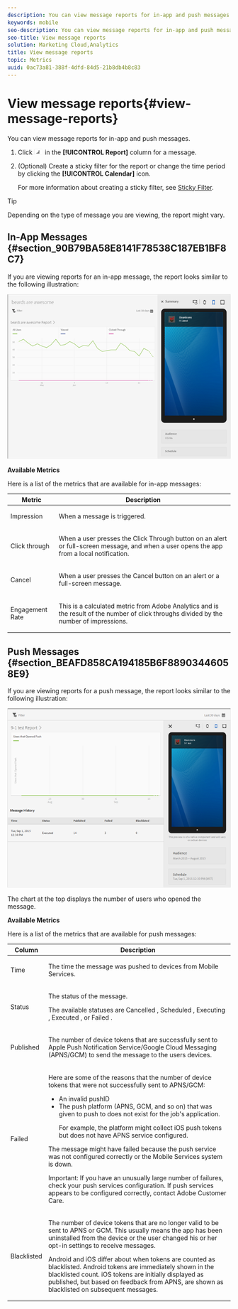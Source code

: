 ```yaml
---
description: You can view message reports for in-app and push messages.
keywords: mobile
seo-description: You can view message reports for in-app and push messages.
seo-title: View message reports
solution: Marketing Cloud,Analytics
title: View message reports
topic: Metrics
uuid: 0ac73a81-388f-4dfd-84d5-21b8db4b8c83
---
```


# View message reports{#view-message-reports}

You can view message reports for in-app and push messages.

1. Click  ![](assets/icon_report.png) in the **[!UICONTROL Report]** column for a message. 
1. (Optional) Create a sticky filter for the report or change the time period by clicking the **[!UICONTROL Calendar]** icon.

    For more information about creating a sticky filter, see [Sticky Filter](../../usage/reports-customize/t-sticky-filter.md#task_75B0AD4D58014BB0A5A09FE1B074ECE1).

>[!TIP]
>
>Depending on the type of message you are viewing, the report might vary.

## In-App Messages {#section_90B79BA58E8141F78538C187EB1BF8C7}

If you are viewing reports for an in-app message, the report looks similar to the following illustration:

![](assets/report_message.png)

**Available Metrics** 

Here is a list of the metrics that are available for in-app messages:

<table id="table_01D894234B4F41788D521B3FF0C8E929"> 
 <thead> 
  <tr> 
   <th colname="col1" class="entry"> Metric </th> 
   <th colname="col2" class="entry"> Description </th> 
  </tr>
 </thead>
 <tbody> 
  <tr> 
   <td colname="col1"> <p><span class="uicontrol"> Impression</span> </p> </td> 
   <td colname="col2"> <p>When a message is triggered. </p> </td> 
  </tr> 
  <tr> 
   <td colname="col1"> <p><span class="uicontrol"> Click through</span> </p> </td> 
   <td colname="col2"> <p>When a user presses the <span class="uicontrol"> Click Through</span> button on an alert or full-screen message, and when a user opens the app from a local notification. </p> </td> 
  </tr> 
  <tr> 
   <td colname="col1"> <p><span class="uicontrol"> Cancel</span> </p> </td> 
   <td colname="col2"> <p>When a user presses the <span class="uicontrol"> Cancel</span> button on an alert or a full-screen message. </p> </td> 
  </tr> 
  <tr> 
   <td colname="col1"> <p><span class="uicontrol"> Engagement Rate </span> </p> </td> 
   <td colname="col2"> <p>This is a calculated metric from Adobe Analytics and is the result of the number of click throughs divided by the number of impressions. </p> </td> 
  </tr> 
 </tbody> 
</table>

## Push Messages {#section_BEAFD858CA194185B6F88903446058E9}

If you are viewing reports for a push message, the report looks similar to the following illustration:

![](assets/report_message_push.png)

The chart at the top displays the number of users who opened the message.

**Available Metrics** 

Here is a list of the metrics that are available for push messages:

<table id="table_08DBD63F0F2249DBA45F9B765AF724A0"> 
 <thead> 
  <tr> 
   <th colname="col1" class="entry"> Column </th> 
   <th colname="col2" class="entry"> Description </th> 
  </tr>
 </thead>
 <tbody> 
  <tr> 
   <td colname="col1"> <p><span class="uicontrol"> Time </span> </p> </td> 
   <td colname="col2"> <p>The time the message was pushed to devices from Mobile Services. </p> </td> 
  </tr> 
  <tr> 
   <td colname="col1"> <p><span class="uicontrol"> Status </span> </p> </td> 
   <td colname="col2"> <p>The status of the message. </p> <p>The available statuses are 
     <msgph>
       Cancelled
     </msgph>, 
     <msgph>
       Scheduled
     </msgph>, 
     <msgph>
       Executing
     </msgph>, 
     <msgph>
       Executed
     </msgph>, or 
     <msgph>
       Failed
     </msgph>. </p> </td> 
  </tr> 
  <tr> 
   <td colname="col1"> <p><span class="uicontrol"> Published </span> </p> </td> 
   <td colname="col2"> <p>The number of device tokens that are successfully sent to Apple Push Notification Service/Google Cloud Messaging (APNS/GCM) to send the message to the users devices. </p> </td> 
  </tr> 
  <tr> 
   <td colname="col1"> <p><span class="uicontrol"> Failed </span> </p> </td> 
   <td colname="col2"> <p>Here are some of the reasons that the number of device tokens that were not successfully sent to APNS/GCM: </p> <p> 
     <ul id="ul_ECE56DBC3A0D45AFB10F114A864889CB"> 
      <li id="li_4497620E65334915A58F56D18B7204BD">An invalid pushID </li> 
      <li id="li_B490028C1BDA4C8DAC7D2CA6876D3CB8">The push platform (APNS, GCM, and so on) that was given to push to does not exist for the job's application. <p>For example, the platform might collect iOS push tokens but does not have APNS service configured. </p> </li> 
     </ul> </p> <p> The message might have failed because the push service was not configured correctly or the Mobile Services system is down. </p> <p> <p>Important:  If you have an unusually large number of failures, check your push services configuration. If push services appears to be configured correctly, contact Adobe Customer Care. </p> </p> </td> 
  </tr> 
  <tr> 
   <td colname="col1"> <p><span class="uicontrol"> Blacklisted </span> </p> </td> 
   <td colname="col2"> <p>The number of device tokens that are no longer valid to be sent to APNS or GCM. This usually means the app has been uninstalled from the device or the user changed his or her opt-in settings to receive messages. </p> <p> Android and iOS differ about when tokens are counted as blacklisted. Android tokens are immediately shown in the blacklisted count. iOS tokens are initially displayed as published, but based on feedback from APNS, are shown as blacklisted on subsequent messages. </p> </td> 
  </tr> 
 </tbody> 
</table>

